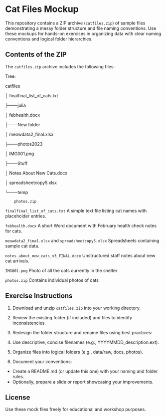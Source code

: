 # Cat Files Mockup

This repository contains a ZIP archive (```catfiles.zip```) of sample files demonstrating a messy folder structure and file naming conventions. Use these mockups for hands-on exercises in organizing data with clear naming conventions and logical folder hierarchies.

## Contents of the ZIP

The ```catfiles.zip``` archive includes the following files:

Tree:

catfiles

│   finalfinal_list_of_cats.txt

├───julia

│       febhealth.docx

├───New folder

│       meowdata2_final.xlsx

├───photos2023

│       IMG001.png

├───Stuff

│       Notes About New Cats.docx

│       spreadsheetcopy5.xlsx

└───temp

        photos.zip
        

```finalfinal_list_of_cats.txt```
A simple text file listing cat names with placeholder entries.

```febhealth.docx``` 
A short Word document with February health check notes for cats.

```meowdata2_final.xlsx``` and ```spreadsheetcopy5.xlsx```
Spreadsheets containing sample cat data.

```notes_about_new_cats_v3_FINAL.docx```
Unstructured staff notes about new cat arrivals.

```IMG001.png```
Photo of all the cats currently in the shelter

```photos.zip```
Contains individual photos of cats

## Exercise Instructions

1) Download and unzip ```catfiles.zip``` into your working directory.

2) Review the existing folder (if included) and files to identify inconsistencies.

3) Redesign the folder structure and rename files using best practices:

4) Use descriptive, concise filenames (e.g., YYYYMMDD_description.ext).

5) Organize files into logical folders (e.g., data/raw, docs, photos).

6) Document your conventions:
  - Create a README.md (or update this one) with your naming and folder rules.
  - Optionally, prepare a slide or report showcasing your improvements.

## License

Use these mock files freely for educational and workshop purposes.

